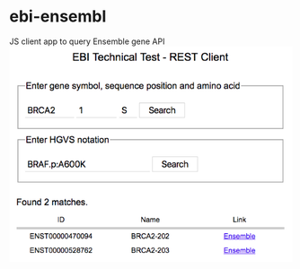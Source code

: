 # ebi-ensembl
JS client app to query Ensemble gene API
![alt text](https://github.com/rdtek/ebi-ensembl/raw/master/AppScreen.png "Screen shot of app running in web browser.")

